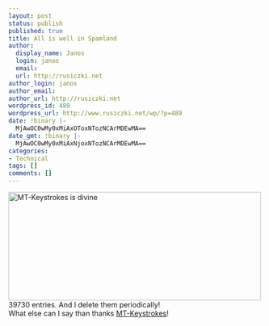 ```yaml
---
layout: post
status: publish
published: true
title: All is well in Spamland
author:
  display_name: Janos
  login: janos
  email: 
  url: http://rusiczki.net
author_login: janos
author_email: 
author_url: http://rusiczki.net
wordpress_id: 489
wordpress_url: http://www.rusiczki.net/wp/?p=489
date: !binary |-
  MjAwOC0wMy0xMiAxOToxNTozNCArMDEwMA==
date_gmt: !binary |-
  MjAwOC0wMy0xMiAxNjoxNTozNCArMDEwMA==
categories:
- Technical
tags: []
comments: []
---
```

<p><img src="http://www.rusiczki.net/blog/blogpics/mtkeystrokes-is-divine.png" width="500" height="215" alt="MT-Keystrokes is divine" class="image" /><br />
39730 entries. And I delete them periodically!<br />
What else can I say than thanks <a href="http://overstated.net/projects/mt-keystrokes/">MT-Keystrokes</a>!</p>

